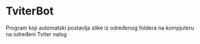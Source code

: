 # TviterBot
Program koji automatski postavlja slike iz određenog foldera na kompjuteru na određeni Tviter nalog
